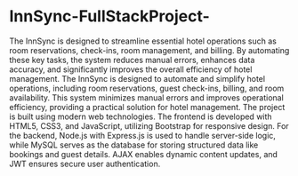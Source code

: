# InnSync-FullStackProject-
The InnSync is designed to streamline essential hotel operations such as room reservations, check-ins, room management, and billing. By automating these key tasks, the system reduces manual errors, enhances data accuracy, and significantly improves the overall efficiency of hotel management. The InnSync is designed to automate and simplify hotel operations, including room reservations, guest check-ins, billing, and room availability. This system minimizes manual errors and improves operational efficiency, providing a practical solution for hotel management. The project is built using modern web technologies. The frontend is developed with HTML5, CSS3, and JavaScript, utilizing Bootstrap for responsive design. For the backend, Node.js with Express.js is used to handle server-side logic, while MySQL serves as the database for storing structured data like bookings and guest details. AJAX enables dynamic content updates, and JWT ensures secure user authentication.
